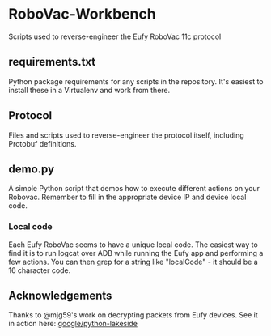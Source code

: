 # RoboVac-Workbench
Scripts used to reverse-engineer the Eufy RoboVac 11c protocol

## requirements.txt
Python package requirements for any scripts in the repository. It's easiest to install these in a Virtualenv and work
from there.

## Protocol
Files and scripts used to reverse-engineer the protocol itself, including Protobuf definitions.

## demo.py
A simple Python script that demos how to execute different actions on your Robovac. Remember to fill in the
appropriate device IP and device local code.

### Local code
Each Eufy RoboVac seems to have a unique local code. The easiest way to find it is to run logcat over ADB while
running the Eufy app and performing a few actions. You can then grep for a string like "localCode" - it should be a
16 character code.

## Acknowledgements
Thanks to @mjg59's work on decrypting packets from Eufy devices. See it in action here: [google/python-lakeside](https://github.com/google/python-lakeside)
